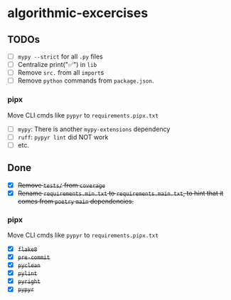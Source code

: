 # algorithmic-excercises

## TODOs

- [ ] `mypy --strict` for all `.py` files
- [ ] Centralize print("✅") in `lib`
- [ ] Remove `src.` from all `import`s
- [ ] Remove `python` commands from `package.json`.

### pipx

Move CLI cmds like `pypyr` to `requirements.pipx.txt`

- [ ] `mypy`: There is another `mypy-extensions` dependency
- [ ] `ruff`: `pypyr lint` did NOT work
- [ ] etc.

## Done

- [x] ~~Remove `tests/` from `coverage`~~
- [x] ~~Rename `requirements.min.txt` to `requirements.main.txt`, to hint that it comes from `poetry` `main` dependencies.~~

### pipx

Move CLI cmds like `pypyr` to `requirements.pipx.txt`

- [x] ~~`flake8`~~
- [x] ~~`pre-commit`~~
- [x] ~~`pyclean`~~
- [x] ~~`pylint`~~
- [x] ~~`pyright`~~
- [x] ~~`pypyr`~~
